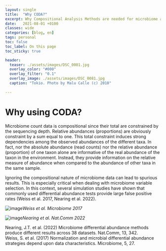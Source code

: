 ```yaml
---
layout: single
title:  "Why CODA?"
excerpt: Why Compositional Analysis Methods are needed for microbiome analysis?
date:   2021-08-01 +0100
classes: wide
categories: [blog, en]
tags: personal
toc: false
toc_label: On this page
toc_sticky: true

header:
  teaser: ./assets/images/DSC_0081.jpg
  overlay_color: "#000"
  overlay_filter: "0.1"
  overlay_image: ./assets/images/DSC_0081.jpg
  caption: "Tokio. Photo by Malu Calle (c) 2010"
  
---
```


# Why using CODA?

Microbiome count data is compositional since their total are constrained by the sequencing depth. Relative abundances (proportions) are obviously constraint by a sum equal to one. This total constraint induces strong dependencies among the observed abundances of the different taxa. In fact, nor the absolute abundance (read counts) nor the relative abundance (proportion) of one taxon alone are informative of the real abundance of the taxon in the environment. Instead, they provide information on the relative measure of abundance when compared to the abundance of other taxa in the same sample.

Ignoring the compositional nature of microbiome data can lead to spurious results. This is especially critical when dealing with microbiome variable selection. In this context, several simulation studies have shown that commonly used differential abundance tests provide large false positive rates (Weiss et al. 2017, Nearing et al. 2022).   

![image](https://user-images.githubusercontent.com/79748335/172193155-5130e11c-bbf0-4c76-82aa-39f5efa13671.png)*Weiss et al. Microbiome 2017*

![image](https://user-images.githubusercontent.com/79748335/172193201-94e46355-324a-4122-8593-2e4229afa373.png)*Nearing et al. Nat.Comm 2022*


Nearing, J.T. et al. (2022) Microbiome differential abundance methods produce different results across 38 datasets. Nat.Comm, 13, 342.  
Weiss, S. et al. (2017) Normalization and microbial differential abundance strategies depend upon data characteristics. Microbiome, 5, 27.
